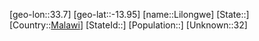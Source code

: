 ﻿---
location: [-13.95,33.7]
type: City
tags:
- geo/City


SpocWebEntityId: 35974
isDeleted: false
confidential: public

---
[geo-lon::33.7]
[geo-lat::-13.95]
[name::Lilongwe]
[State::]
[Country::[Malawi](geo/Continent/Africa/Malawi.md)]
[StateId::]
[Population::]
[Unknown::32]

